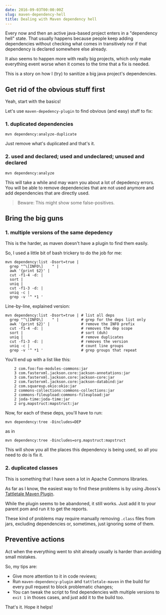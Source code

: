 ```yaml
---
date: 2016-09-03T00:00:00Z
slug: maven-dependency-hell
title: Dealing with Maven dependency hell
---
```


Every now and then an active java-based project enters in a
"dependency hell" state. That usually happens because people keep adding
dependencies without checking what comes in transitively nor if that
dependency is declared somewhere else already.

It also seems to happen more with really big projects, which only make
everything event worse when it comes to the time that a fix is needed.

This is a story on how I (try) to sanitize a big java project's dependencies.

## Get rid of the obvious stuff first

Yeah, start with the basics!

Let's use `maven-depedency-plugin` to find obvious (and easy) stuff to fix:


### 1. duplicated dependencies

```console
mvn dependency:analyze-duplicate
```

Just remove what's duplicated and that's it.

### 2. used and declared; used and undeclared; unused and declared

```console
mvn dependency:analyze
```

This will take a while and may warn you about a lot of depedency errors.
You will be able to remove dependencies that are not used anymore and
add dependencies that are directly used.

> Beware: This might show some false-positives.

## Bring the big guns

### 1. multiple versions of the same depedency

This is the harder, as maven doesn't have a plugin to find them easily.

So, I used a little bit of bash trickery to do the job for me:

```console
mvn dependency:list -Dsort=true |
  grep "^\[INFO\]    " |
  awk '{print $2}' |
  cut -f1-4 -d: |
  sort |
  uniq |
  cut -f1-3 -d: |
  uniq -c |
  grep -v '^ *1 '
```

Line-by-line, explained version:

```console
mvn dependency:list -Dsort=true | # list all deps
  grep "^\[INFO\]    " |          # grep for the deps list only
  awk '{print $2}' |              # remove the INFO prefix
  cut -f1-4 -d: |                 # removes the dep scope
  sort |                          # sort (duh)
  uniq |                          # remove duplicates
  cut -f1-3 -d: |                 # removes the version
  uniq -c |                       # count line groups
  grep -v '^ *1 '                 # grep groups that repeat
```


You'll end up with a list like this:

```
    2 com.foo:foo-modules-commons:jar
    3 com.fasterxml.jackson.core:jackson-annotations:jar
    3 com.fasterxml.jackson.core:jackson-core:jar
    2 com.fasterxml.jackson.core:jackson-databind:jar
    2 com.squareup.okio:okio:jar
    2 commons-collections:commons-collections:jar
    2 commons-fileupload:commons-fileupload:jar
    2 joda-time:joda-time:jar
    2 org.mapstruct:mapstruct:jar
```

Now, for each of these deps, you'll have to run:

```console
mvn dependency:tree -Dincludes=DEP
```

as in

```console
mvn dependency:tree -Dincludes=org.mapstruct:mapstruct
```

This will show you all the places this dependency is being used, so all you
need to do is fix it.

### 2. duplicated classes

This is something that I have seen a lot in Apache Commons libraries.

As far as I know, the easiest way to find these problems is by using Jboss's
[Tattletale Maven Plugin](http://docs.jboss.org/tattletale/userguide/1.2/en-US/html/maven.html).

While the plugin seems to be abandoned, it still works. Just add it to your
parent pom and run it to get the reports.

These kind of problems may require manually removing `.class` files from jars,
excluding dependencies or, sometimes, just ignoring some of them.

## Preventive actions

Act when the everything went to shit already usually is harder than
avoiding small mistakes.

So, my tips are:

- Give more attention to it in code reviews;
- Run `maven-dependency-plugin` and `tattletale-maven` in the build for
every pull request to block problematic changes;
- You can tweak the script to find dependencies with multiple versions to
`exit 1` in thoses cases, and just add it to the build too.

That's it. Hope it helps!
